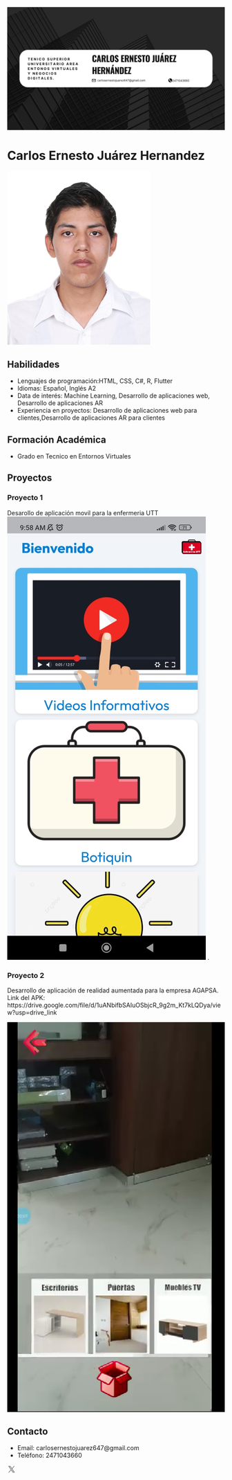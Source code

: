 <img src="banner.png" alt="Foto de perfil" aling="center">
        <h1>Carlos Ernesto Juárez Hernandez</h1>
        <img src="IMG_8329.jpg" alt="Foto de perfil" aling="center"
    </div>
    <div class="skills">
        <h2 class="section-title">Habilidades</h2>
        <ul>
            <li>Lenguajes de programación:HTML, CSS, C#, R, Flutter</li>
            <li>Idiomas: Español, Inglés A2</li>
            <li>Data de interés: Machine Learning, Desarrollo de aplicaciones web, Desarrollo de aplicaciones AR</li>
            <li>Experiencia en proyectos: Desarrollo de aplicaciones web para clientes,Desarrollo de aplicaciones AR para clientes </li>
        </ul>
    </div>
    <div class="education">
        <h2 class="section-title">Formación Académica</h2>
        <ul>
            <li>Grado en Tecnico en Entornos Virtuales</li>
        </ul>
    </div>
    <div class="projects">
        <h2 class="section-title">Proyectos</h2>
        <div class="project-card">
            <h3>Proyecto 1</h3>
            <p>Desarollo de aplicación movil para la enfermeria UTT
                    <img src="WhatsApp Image 2024-08-07 at 9.59.05 AM.jpeg" alt="Foto de perfil"> .</p>
        </div>
        <div class="project-card">
            <h3>Proyecto 2</h3>
            <p>Desarrollo de aplicación de realidad aumentada para la empresa AGAPSA. Link del APK: https://drive.google.com/file/d/1uANbifbSAIuOSbjcR_9g2m_Kt7kLQDya/view?usp=drive_link</p>
           <img src="Captura de pantalla 2024-10-26 141400.png" alt="Foto de perfil">
        </div>
    </div>
    <div class="contact">
        <h2 class="section-title">Contacto</h2>
        <ul>
            <li>Email: carlosernestojuarez647@gmail.com</li>
            <li>Teléfono: 2471043660</li>
        </ul>
        <div class="social-links">
            <a href="https://x.com/NeztoGGz?t=tvG4_27QTH0-YHDe5krv5w&s=09" ><img src="icons8-twitterx-48.png" alt="Twitter" width="20" height="20"></a>
        </div>
    </div>
</div>

</body>
</html>
